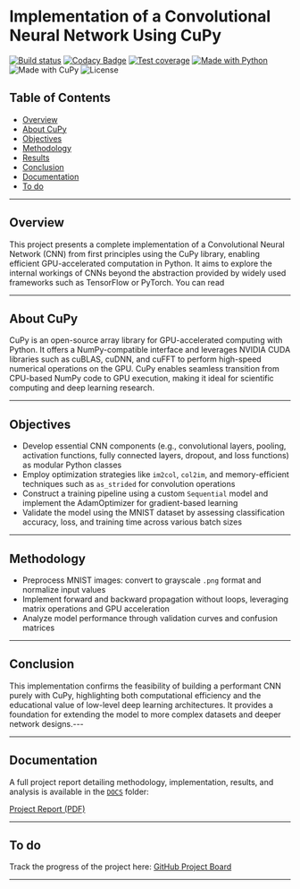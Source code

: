 # Implementation of a Convolutional Neural Network Using CuPy

[![Build status](https://github.com/Doberman12/CNNfromScratch/actions/workflows/python-ci.yml/badge.svg)](https://github.com/Doberman12/CNNfromScratch/actions/workflows/python-ci.yml)
[![Codacy Badge](https://app.codacy.com/project/badge/Grade/f0cf20a8fdb747bbb32a26b6e08c9261)](https://app.codacy.com/gh/Doberman12/CNNfromScratch/dashboard?utm_source=gh&utm_medium=referral&utm_content=&utm_campaign=Badge_grade)
[![Test coverage](https://codecov.io/github/Doberman12/CNNfromScratch/graph/badge.svg?token=6HYBORPF0L)](https://codecov.io/github/Doberman12/CNNfromScratch)
[![Made with Python](https://img.shields.io/badge/Made%20with-Python-1f425f.svg)](https://www.python.org/)
![Made with CuPy](https://img.shields.io/badge/made%20with-CuPy-1f425f?style=flat-square)
![License](https://img.shields.io/badge/license-MIT-blue?style=flat-square)
## Table of Contents

- [Overview](#overview)
- [About CuPy](#about-cupy)
- [Objectives](#objectives)
- [Methodology](#methodology)
- [Results](#results)
- [Conclusion](#conclusion)
- [Documentation](#documentation)
- [To do](#️to-do)
---

## Overview

This project presents a complete implementation of a Convolutional Neural Network (CNN) from first principles using the CuPy library, enabling efficient GPU-accelerated computation in Python. It aims to explore the internal workings of CNNs beyond the abstraction provided by widely used frameworks such as TensorFlow or PyTorch.
You can read 

---

## About CuPy

CuPy is an open-source array library for GPU-accelerated computing with Python. It offers a NumPy-compatible interface and leverages NVIDIA CUDA libraries such as cuBLAS, cuDNN, and cuFFT to perform high-speed numerical operations on the GPU. CuPy enables seamless transition from CPU-based NumPy code to GPU execution, making it ideal for scientific computing and deep learning research.

---

## Objectives

- Develop essential CNN components (e.g., convolutional layers, pooling, activation functions, fully connected layers, dropout, and loss functions) as modular Python classes
- Employ optimization strategies like `im2col`, `col2im`, and memory-efficient techniques such as `as_strided` for convolution operations
- Construct a training pipeline using a custom `Sequential` model and implement the AdamOptimizer for gradient-based learning
- Validate the model using the MNIST dataset by assessing classification accuracy, loss, and training time across various batch sizes

---

## Methodology

- Preprocess MNIST images: convert to grayscale `.png` format and normalize input values
- Implement forward and backward propagation without loops, leveraging matrix operations and GPU acceleration
- Analyze model performance through validation curves and confusion matrices

---

## Conclusion

This implementation confirms the feasibility of building a performant CNN purely with CuPy, highlighting both computational efficiency and the educational value of low-level deep learning architectures. It provides a foundation for extending the model to more complex datasets and deeper network designs.---

---

## Documentation

A full project report detailing methodology, implementation, results, and analysis is available in the [`DOCS`](./DOCS) folder:

[Project Report (PDF)](./DOCS/CNN_raport.pdf)

---

## To do

Track the progress of the project here: [GitHub Project Board](https://github.com/users/Doberman12/projects/3)

---